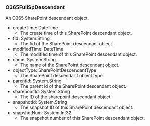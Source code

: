 ### O365FullSpDescendant
An O365 SharePoint descendant object.

- createTime: DateTime
  - The create time of this SharePoint descendant object.
- fid: System.String
  - The fid of the SharePoint descendant object.
- modifiedTime: DateTime
  - The modified time of this SharePoint descendant object.
- name: System.String
  - The name of the SharePoint descendant object.
- objectType: SharePointDescendantType
  - The SharePoint descendant object type.
- parentId: System.String
  - The parent id of the SharePoint descendant object.
- sharepointId: System.String
  - The ID of the sharepoint descendant object.
- snapshotId: System.String
  - The snapshot ID of this SharePoint descendant object.
- snapshotNum: System.Int32
  - The snapshot number of this SharePoint descendant object.
